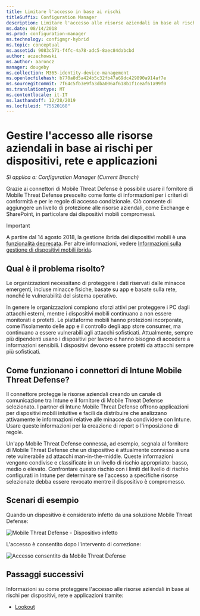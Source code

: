 ```yaml
---
title: Limitare l'accesso in base ai rischi
titleSuffix: Configuration Manager
description: Limitare l'accesso alle risorse aziendali in base al rischio per dispositivi, rete e applicazioni.
ms.date: 08/14/2018
ms.prod: configuration-manager
ms.technology: configmgr-hybrid
ms.topic: conceptual
ms.assetid: 9083c571-f4fc-4a78-adc5-8aec84dabcbd
author: aczechowski
ms.author: aaroncz
manager: dougeby
ms.collection: M365-identity-device-management
ms.openlocfilehash: b770a8d5a424b5c32fb47a69dc429890a914af7e
ms.sourcegitcommit: 7f64c5fb3e9fa3dba006af618b1f1ceaf61a99f0
ms.translationtype: MT
ms.contentlocale: it-IT
ms.lasthandoff: 12/28/2019
ms.locfileid: "75520168"
---
```

# <a name="manage-access-to-company-resource-based-on-device-network-and-application-risk"></a>Gestire l'accesso alle risorse aziendali in base ai rischi per dispositivi, rete e applicazioni

*Si applica a: Configuration Manager (Current Branch)*

Grazie ai connettori di Mobile Threat Defense è possibile usare il fornitore di Mobile Threat Defense prescelto come fonte di informazioni per i criteri di conformità e per le regole di accesso condizionale. Ciò consente di aggiungere un livello di protezione alle risorse aziendali, come Exchange e SharePoint, in particolare dai dispositivi mobili compromessi.

> [!Important]  
> A partire dal 14 agosto 2018, la gestione ibrida dei dispositivi mobili è una [funzionalità deprecata](/sccm/core/plan-design/changes/deprecated/removed-and-deprecated-cmfeatures). Per altre informazioni, vedere [Informazioni sulla gestione di dispositivi mobili ibrida](/sccm/mdm/understand/hybrid-mobile-device-management).<!--Intune feature 2683117-->  



## <a name="what-problem-does-this-solve"></a>Qual è il problema risolto?

Le organizzazioni necessitano di proteggere i dati riservati dalle minacce emergenti, incluse minacce fisiche, basate su app e basate sulla rete, nonché le vulnerabilità del sistema operativo.

In genere le organizzazioni compiono sforzi attivi per proteggere i PC dagli attacchi esterni, mentre i dispositivi mobili continuano a non essere monitorati e protetti. Le piattaforme mobili hanno protezioni incorporate, come l'isolamento delle app e il controllo degli app store consumer, ma continuano a essere vulnerabili agli attacchi sofisticati. Attualmente, sempre più dipendenti usano i dispositivi per lavoro e hanno bisogno di accedere a informazioni sensibili. I dispositivi devono essere protetti da attacchi sempre più sofisticati.



## <a name="how-the-intune-mobile-threat-defense-connectors-work"></a>Come funzionano i connettori di Intune Mobile Threat Defense?

Il connettore protegge le risorse aziendali creando un canale di comunicazione tra Intune e il fornitore di Mobile Threat Defense selezionato. I partner di Intune Mobile Threat Defense offrono applicazioni per dispositivi mobili intuitive e facili da distribuire che analizzano attivamente le informazioni relative alle minacce da condividere con Intune. Usare queste informazioni per la creazione di report o l'imposizione di regole. 

Un'app Mobile Threat Defense connessa, ad esempio, segnala al fornitore di Mobile Threat Defense che un dispositivo è attualmente connesso a una rete vulnerabile ad attacchi man-in-the-middle. Queste informazioni vengono condivise e classificate in un livello di rischio appropriato: basso, medio o elevato. Confrontare questo rischio con i limiti del livello di rischio configurati in Intune per determinare se l'accesso a specifiche risorse selezionate debba essere revocato mentre il dispositivo è compromesso.



## <a name="sample-scenarios"></a>Scenari di esempio

Quando un dispositivo è considerato infetto da una soluzione Mobile Threat Defense:

![Mobile Threat Defense - Dispositivo infetto](../media/mtp/MTD-image-1.png)

L'accesso è consentito dopo l'intervento di correzione:

![Accesso consentito da Mobile Threat Defense](../media/mtp/MTD-image-2.png)



## <a name="next-steps"></a>Passaggi successivi

Informazioni su come proteggere l'accesso alle risorse aziendali in base ai rischi per dispositivi, rete e applicazioni tramite:

- [Lookout](https://docs.microsoft.com/intune/deploy-use/lookout-mobile-threat-defense-connector)
